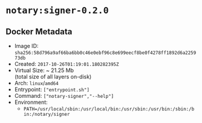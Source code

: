 # `notary:signer-0.2.0`

## Docker Metadata

- Image ID: `sha256:58d796a9af66ba6bb0c46e0ebf96c8e699eecf8be0f4278ff1892d6a225973db`
- Created: `2017-10-26T01:19:01.180282395Z`
- Virtual Size: ~ 21.25 Mb  
  (total size of all layers on-disk)
- Arch: `linux`/`amd64`
- Entrypoint: `["entrypoint.sh"]`
- Command: `["notary-signer","--help"]`
- Environment:
  - `PATH=/usr/local/sbin:/usr/local/bin:/usr/sbin:/usr/bin:/sbin:/bin:/notary/signer`
